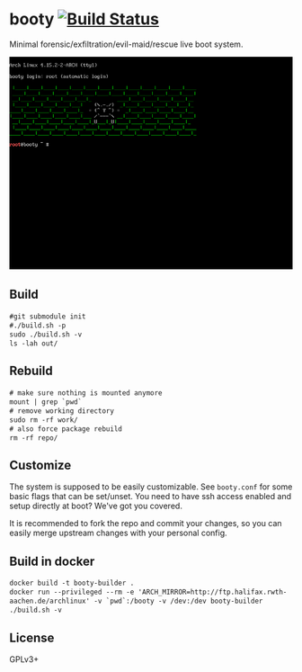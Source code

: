 # booty [![Build Status][travis-img]][travis]

[travis-img]:   https://travis-ci.org/kpcyrd/booty.svg?branch=master
[travis]:       https://travis-ci.org/kpcyrd/booty

Minimal forensic/exfiltration/evil-maid/rescue live boot system.

![screenshot](docs/51a9c.png)

## Build

    #git submodule init
    #./build.sh -p
    sudo ./build.sh -v
    ls -lah out/

## Rebuild

    # make sure nothing is mounted anymore
    mount | grep `pwd`
    # remove working directory
    sudo rm -rf work/
    # also force package rebuild
    rm -rf repo/

## Customize

The system is supposed to be easily customizable. See `booty.conf` for some
basic flags that can be set/unset. You need to have ssh access enabled and
setup directly at boot? We've got you covered.

It is recommended to fork the repo and commit your changes, so you can easily
merge upstream changes with your personal config.

## Build in docker

    docker build -t booty-builder .
    docker run --privileged --rm -e 'ARCH_MIRROR=http://ftp.halifax.rwth-aachen.de/archlinux' -v `pwd`:/booty -v /dev:/dev booty-builder ./build.sh -v

## License

GPLv3+
